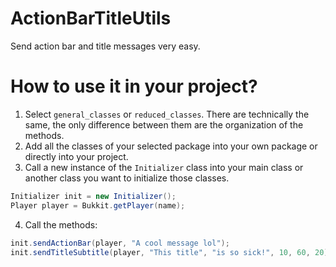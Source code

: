 # ActionBarTitleUtils
Send action bar and title messages very easy.

# How to use it in your project?
1. Select `general_classes` or `reduced_classes`. There are technically the same, the only difference between them are the organization of the methods.
2. Add all the classes of your selected package into your own package or directly into your project.
3. Call a new instance of the `Initializer` class into your main class or another class you want to initialize those classes.
```java
Initializer init = new Initializer();
Player player = Bukkit.getPlayer(name);
```
4. Call the methods:
```java
init.sendActionBar(player, "A cool message lol");
init.sendTitleSubtitle(player, "This title", "is so sick!", 10, 60, 20);
```
